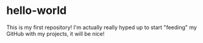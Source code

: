 # hello-world
This is my first repository!
I'm actually really hyped up to start "feeding" my GitHub with my projects, it will be nice!

